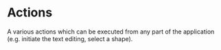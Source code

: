# Actions

A various actions which can be executed from any part of the application (e.g. initiate the text editing, select a shape).
